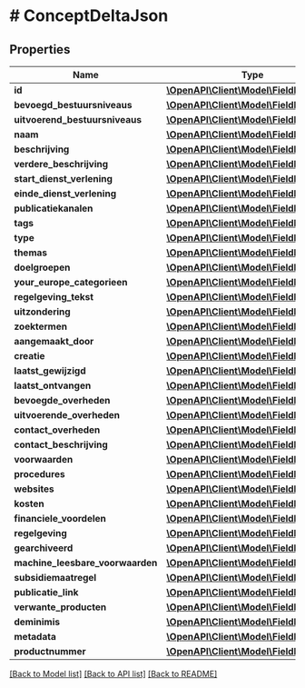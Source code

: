 # # ConceptDeltaJson

## Properties

Name | Type | Description | Notes
------------ | ------------- | ------------- | -------------
**id** | [**\OpenAPI\Client\Model\FieldDeltaJson**](FieldDeltaJson.md) |  | [optional]
**bevoegd_bestuursniveaus** | [**\OpenAPI\Client\Model\FieldDeltaJson**](FieldDeltaJson.md) |  | [optional]
**uitvoerend_bestuursniveaus** | [**\OpenAPI\Client\Model\FieldDeltaJson**](FieldDeltaJson.md) |  | [optional]
**naam** | [**\OpenAPI\Client\Model\FieldDeltaJson**](FieldDeltaJson.md) |  | [optional]
**beschrijving** | [**\OpenAPI\Client\Model\FieldDeltaJson**](FieldDeltaJson.md) |  | [optional]
**verdere_beschrijving** | [**\OpenAPI\Client\Model\FieldDeltaJson**](FieldDeltaJson.md) |  | [optional]
**start_dienst_verlening** | [**\OpenAPI\Client\Model\FieldDeltaJson**](FieldDeltaJson.md) |  | [optional]
**einde_dienst_verlening** | [**\OpenAPI\Client\Model\FieldDeltaJson**](FieldDeltaJson.md) |  | [optional]
**publicatiekanalen** | [**\OpenAPI\Client\Model\FieldDeltaJson**](FieldDeltaJson.md) |  | [optional]
**tags** | [**\OpenAPI\Client\Model\FieldDeltaJson**](FieldDeltaJson.md) |  | [optional]
**type** | [**\OpenAPI\Client\Model\FieldDeltaJson**](FieldDeltaJson.md) |  | [optional]
**themas** | [**\OpenAPI\Client\Model\FieldDeltaJson**](FieldDeltaJson.md) |  | [optional]
**doelgroepen** | [**\OpenAPI\Client\Model\FieldDeltaJson**](FieldDeltaJson.md) |  | [optional]
**your_europe_categorieen** | [**\OpenAPI\Client\Model\FieldDeltaJson**](FieldDeltaJson.md) |  | [optional]
**regelgeving_tekst** | [**\OpenAPI\Client\Model\FieldDeltaJson**](FieldDeltaJson.md) |  | [optional]
**uitzondering** | [**\OpenAPI\Client\Model\FieldDeltaJson**](FieldDeltaJson.md) |  | [optional]
**zoektermen** | [**\OpenAPI\Client\Model\FieldDeltaJson**](FieldDeltaJson.md) |  | [optional]
**aangemaakt_door** | [**\OpenAPI\Client\Model\FieldDeltaJson**](FieldDeltaJson.md) |  | [optional]
**creatie** | [**\OpenAPI\Client\Model\FieldDeltaJson**](FieldDeltaJson.md) |  | [optional]
**laatst_gewijzigd** | [**\OpenAPI\Client\Model\FieldDeltaJson**](FieldDeltaJson.md) |  | [optional]
**laatst_ontvangen** | [**\OpenAPI\Client\Model\FieldDeltaJson**](FieldDeltaJson.md) |  | [optional]
**bevoegde_overheden** | [**\OpenAPI\Client\Model\FieldDeltaJson**](FieldDeltaJson.md) |  | [optional]
**uitvoerende_overheden** | [**\OpenAPI\Client\Model\FieldDeltaJson**](FieldDeltaJson.md) |  | [optional]
**contact_overheden** | [**\OpenAPI\Client\Model\FieldDeltaJson**](FieldDeltaJson.md) |  | [optional]
**contact_beschrijving** | [**\OpenAPI\Client\Model\FieldDeltaJson**](FieldDeltaJson.md) |  | [optional]
**voorwaarden** | [**\OpenAPI\Client\Model\FieldDeltaJson**](FieldDeltaJson.md) |  | [optional]
**procedures** | [**\OpenAPI\Client\Model\FieldDeltaJson**](FieldDeltaJson.md) |  | [optional]
**websites** | [**\OpenAPI\Client\Model\FieldDeltaJson**](FieldDeltaJson.md) |  | [optional]
**kosten** | [**\OpenAPI\Client\Model\FieldDeltaJson**](FieldDeltaJson.md) |  | [optional]
**financiele_voordelen** | [**\OpenAPI\Client\Model\FieldDeltaJson**](FieldDeltaJson.md) |  | [optional]
**regelgeving** | [**\OpenAPI\Client\Model\FieldDeltaJson**](FieldDeltaJson.md) |  | [optional]
**gearchiveerd** | [**\OpenAPI\Client\Model\FieldDeltaJson**](FieldDeltaJson.md) |  | [optional]
**machine_leesbare_voorwaarden** | [**\OpenAPI\Client\Model\FieldDeltaJson**](FieldDeltaJson.md) |  | [optional]
**subsidiemaatregel** | [**\OpenAPI\Client\Model\FieldDeltaJson**](FieldDeltaJson.md) |  | [optional]
**publicatie_link** | [**\OpenAPI\Client\Model\FieldDeltaJson**](FieldDeltaJson.md) |  | [optional]
**verwante_producten** | [**\OpenAPI\Client\Model\FieldDeltaJson**](FieldDeltaJson.md) |  | [optional]
**deminimis** | [**\OpenAPI\Client\Model\FieldDeltaJson**](FieldDeltaJson.md) |  | [optional]
**metadata** | [**\OpenAPI\Client\Model\FieldDeltaJson**](FieldDeltaJson.md) |  | [optional]
**productnummer** | [**\OpenAPI\Client\Model\FieldDeltaJson**](FieldDeltaJson.md) |  | [optional]

[[Back to Model list]](../../README.md#models) [[Back to API list]](../../README.md#endpoints) [[Back to README]](../../README.md)
